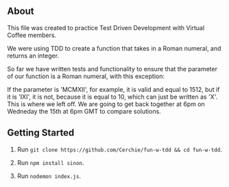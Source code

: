 ## About

This file was created to practice Test Driven Development with Virtual Coffee members. 

We were using TDD to create a function that takes in a Roman numeral, and returns an integer.

So far we have written tests and functionality to ensure that the parameter of our function is a Roman numeral, with this exception:

If the parameter is 'MCMXII', for example, it is valid and equal to 1512, but if it is 'IXI', it is not, because it is equal to 10, which can just be written as 'X'. 
This is where we left off. We are going to get back together at 6pm on Wedneday the 15th at 6pm GMT to compare solutions.

## Getting Started 

1. Run `git clone https://github.com/Cerchie/fun-w-tdd && cd fun-w-tdd`.

2. Run `npm install sinon`.

3. Run `nodemon index.js`.

